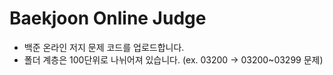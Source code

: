 # Baekjoon Online Judge
- 백준 온라인 저지 문제 코드를 업로드합니다.
- 폴더 계층은 100단위로 나뉘어져 있습니다. (ex. 03200 -> 03200~03299 문제)
